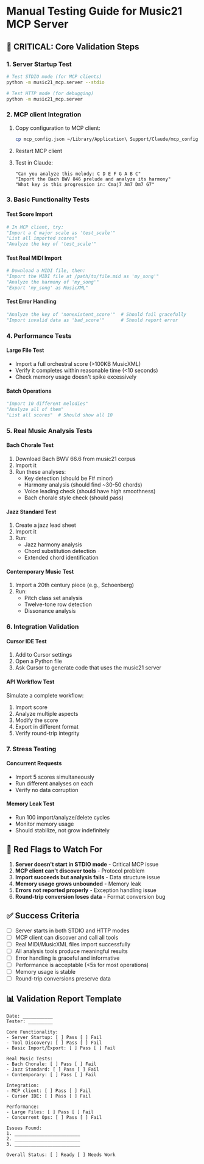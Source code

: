 # Manual Testing Guide for Music21 MCP Server

## 🚨 CRITICAL: Core Validation Steps

### 1. Server Startup Test
```bash
# Test STDIO mode (for MCP clients)
python -m music21_mcp.server --stdio

# Test HTTP mode (for debugging)
python -m music21_mcp.server
```

### 2. MCP client Integration
1. Copy configuration to MCP client:
   ```bash
   cp mcp_config.json ~/Library/Application\ Support/Claude/mcp_config.json
   ```

2. Restart MCP client

3. Test in Claude:
   ```
   "Can you analyze this melody: C D E F G A B C"
   "Import the Bach BWV 846 prelude and analyze its harmony"
   "What key is this progression in: Cmaj7 Am7 Dm7 G7"
   ```

### 3. Basic Functionality Tests

#### Test Score Import
```python
# In MCP client, try:
"Import a C major scale as 'test_scale'"
"List all imported scores"
"Analyze the key of 'test_scale'"
```

#### Test Real MIDI Import
```python
# Download a MIDI file, then:
"Import the MIDI file at /path/to/file.mid as 'my_song'"
"Analyze the harmony of 'my_song'"
"Export 'my_song' as MusicXML"
```

#### Test Error Handling
```python
"Analyze the key of 'nonexistent_score'"  # Should fail gracefully
"Import invalid data as 'bad_score'"      # Should report error
```

### 4. Performance Tests

#### Large File Test
- Import a full orchestral score (>100KB MusicXML)
- Verify it completes within reasonable time (<10 seconds)
- Check memory usage doesn't spike excessively

#### Batch Operations
```python
"Import 10 different melodies"
"Analyze all of them"
"List all scores"  # Should show all 10
```

### 5. Real Music Analysis Tests

#### Bach Chorale Test
1. Download Bach BWV 66.6 from music21 corpus
2. Import it
3. Run these analyses:
   - Key detection (should be F# minor)
   - Harmony analysis (should find ~30-50 chords)
   - Voice leading check (should have high smoothness)
   - Bach chorale style check (should pass)

#### Jazz Standard Test
1. Create a jazz lead sheet
2. Import it
3. Run:
   - Jazz harmony analysis
   - Chord substitution detection
   - Extended chord identification

#### Contemporary Music Test
1. Import a 20th century piece (e.g., Schoenberg)
2. Run:
   - Pitch class set analysis
   - Twelve-tone row detection
   - Dissonance analysis

### 6. Integration Validation

#### Cursor IDE Test
1. Add to Cursor settings
2. Open a Python file
3. Ask Cursor to generate code that uses the music21 server

#### API Workflow Test
Simulate a complete workflow:
1. Import score
2. Analyze multiple aspects
3. Modify the score
4. Export in different format
5. Verify round-trip integrity

### 7. Stress Testing

#### Concurrent Requests
- Import 5 scores simultaneously
- Run different analyses on each
- Verify no data corruption

#### Memory Leak Test
- Run 100 import/analyze/delete cycles
- Monitor memory usage
- Should stabilize, not grow indefinitely

## 🔴 Red Flags to Watch For

1. **Server doesn't start in STDIO mode** - Critical MCP issue
2. **MCP client can't discover tools** - Protocol problem
3. **Import succeeds but analysis fails** - Data structure issue
4. **Memory usage grows unbounded** - Memory leak
5. **Errors not reported properly** - Exception handling issue
6. **Round-trip conversion loses data** - Format conversion bug

## ✅ Success Criteria

- [ ] Server starts in both STDIO and HTTP modes
- [ ] MCP client can discover and call all tools
- [ ] Real MIDI/MusicXML files import successfully
- [ ] All analysis tools produce meaningful results
- [ ] Error handling is graceful and informative
- [ ] Performance is acceptable (<5s for most operations)
- [ ] Memory usage is stable
- [ ] Round-trip conversions preserve data

## 📊 Validation Report Template

```
Date: ___________
Tester: _________

Core Functionality:
- Server Startup: [ ] Pass [ ] Fail
- Tool Discovery: [ ] Pass [ ] Fail
- Basic Import/Export: [ ] Pass [ ] Fail

Real Music Tests:
- Bach Chorale: [ ] Pass [ ] Fail
- Jazz Standard: [ ] Pass [ ] Fail
- Contemporary: [ ] Pass [ ] Fail

Integration:
- MCP client: [ ] Pass [ ] Fail
- Cursor IDE: [ ] Pass [ ] Fail

Performance:
- Large Files: [ ] Pass [ ] Fail
- Concurrent Ops: [ ] Pass [ ] Fail

Issues Found:
1. ________________________
2. ________________________
3. ________________________

Overall Status: [ ] Ready [ ] Needs Work
```